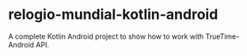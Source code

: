 # relogio-mundial-kotlin-android
A complete Kotlin Android project to show how to work with TrueTime-Android API.
